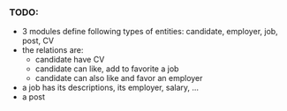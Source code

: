 ### TODO:

- 3 modules define following types of entities: candidate, employer, job, post, CV
- the relations are: 
    - candidate have CV
    - candidate can like, add to favorite a job
    - candidate can also like and favor an employer
- a job has its descriptions, its employer, salary, ...
- a post 
